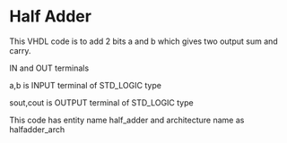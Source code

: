 # Half Adder

This VHDL code is to add 2 bits a and b which gives two output sum and carry.

IN and OUT terminals

a,b is INPUT terminal of STD_LOGIC type

sout,cout is OUTPUT terminal of STD_LOGIC type

This code has entity name half_adder and architecture name as halfadder_arch
